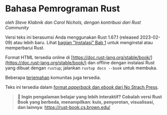 # Bahasa Pemrograman Rust

_oleh Steve Klabnik dan Carol Nichols, dengan kontribusi dari Rust Community_

Versi teks ini berasumsi Anda menggunakan Rust 1.67.1 (released 2023-02-09) atau lebih baru. Lihat [bagian "Instalasi" Bab 1][install] untuk menginstal atau memperbarui Rust.

Format HTML tersedia online di [https://doc.rust-lang.org/stable/book/](https://doc.rust-lang.org/stable/book/) dan offline dengan instalasi Rust yang dibuat dengan `rustup`; jalankan `rustup docs --book` untuk membuka.

Beberapa [terjemahan] komunitas juga tersedia.

Teks ini tersedia dalam [format _paperback_ dan _ebook_ dari No Strach Press][nsprust].

[install]: ch01-01-installation.html
[editions]: appendix-05-editions.html
[nsprust]: https://nostarch.com/rust-programming-language-2nd-edition
[terjemahan]: appendix-06-translation.html

> **🚨 Ingin pengalaman belajar yang lebih interaktif? Cobalah versi Rust Book yang berbeda, menampilkan: kuis, penyorotan, visualisasi, dan lainnya**: <https://rust-book.cs.brown.edu/>
